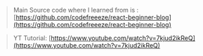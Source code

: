 > Main Source code where I learned from is :
> [https://github.com/codefreeeze/react-beginner-blog](https://github.com/codefreeeze/react-beginner-blog)


> YT Tutorial: [https://www.youtube.com/watch?v=7kjud2ikReQ](https://www.youtube.com/watch?v=7kjud2ikReQ)
